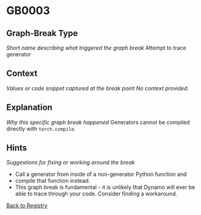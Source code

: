 # GB0003

## Graph-Break Type
*Short name describing what triggered the graph break*
Attempt to trace generator

## Context
*Values or code snippet captured at the break point*
*No context provided.*

## Explanation
*Why this specific graph break happened*
Generators cannot be compiled directly with `torch.compile`.

## Hints
*Suggestions for fixing or working around the break*
- Call a generator from inside of a non-generator Python function and 
- compile that function instead.
- This graph break is fundamental - it is unlikely that Dynamo will ever be able to trace through your code. Consider finding a workaround.



[Back to Registry](../index.md)
